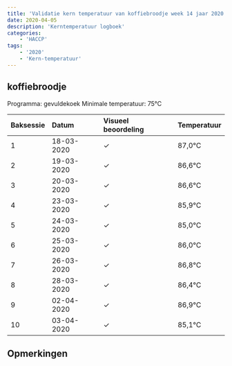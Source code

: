 ```yaml
---
title: 'Validatie kern temperatuur van koffiebroodje week 14 jaar 2020'
date: 2020-04-05
description: 'Kerntemperatuur logboek'
categories:
    - 'HACCP'
tags:
    - '2020'
    - 'Kern-temperatuur'
---
```


## koffiebroodje

Programma: gevuldekoek
Minimale temperatuur: 75°C

| Baksessie | Datum | Visueel beoordeling | Temperatuur |
|:---|:---|:---|:---|
| 1 | 18-03-2020 | &check; | 87,0°C |
| 2 | 19-03-2020 | &check; | 86,6°C |
| 3 | 20-03-2020 | &check; | 86,6°C |
| 4 | 23-03-2020 | &check; | 85,9°C |
| 5 | 24-03-2020 | &check; | 85,0°C |
| 6 | 25-03-2020 | &check; | 86,0°C |
| 7 | 26-03-2020 | &check; | 86,8°C |
| 8 | 28-03-2020 | &check; | 86,4°C |
| 9 | 02-04-2020 | &check; | 86,9°C |
| 10 | 03-04-2020 | &check; | 85,1°C |

## Opmerkingen


